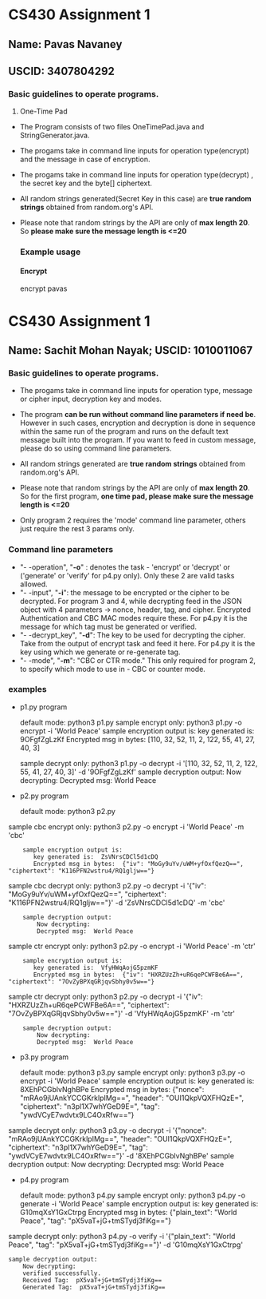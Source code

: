 # CS430 Assignment 1

## Name: Pavas Navaney
## USCID: 3407804292

### Basic guidelines to operate programs.

1. One-Time Pad
- The Program consists of two files OneTimePad.java and StringGenerator.java.
- The progams take in command line inputs for operation type(encrypt) and the message in case of encryption.
- The progams take in command line inputs for operation type(decrypt) , the secret key and the byte[] ciphertext.
- All random strings generated(Secret Key in this case) are **true random strings** obtained from random.org's API.
- Please note that random strings by the API are only of **max length 20**. So **please make sure the message length is <=20**
	
  ### Example usage
   #### Encrypt
   
   	encrypt pavas


# CS430 Assignment 1

## Name: Sachit Mohan Nayak; USCID: 1010011067

### Basic guidelines to operate programs.
- The progams take in command line inputs for operation type, message or cipher input, decryption key and modes.
- The program **can be run without command line parameters if need be**. However in such cases, encryption and decryption is done in sequence within the same run of the program and runs on the default text message built into the program. If you want to feed in custom message, please do so using command line parameters.

- All random strings generated are **true random strings** obtained from random.org's API.

- Please note that random strings by the API are only of **max length 20**. So for the first program, **one time pad, please make sure the message length is <=20**

- Only program 2 requires the 'mode' command line parameter, others just require the rest 3 params only.


### Command line parameters
- "- -operation", "**-o**" : denotes the task - 'encrypt' or 'decrypt' or ('generate' or 'verify' for p4.py only). Only these 2 are valid tasks allowed.
- "- -input", "**-i**": the message to be encrypted or the cipher to be decrypted. For program 3 and 4, while decrypting feed in the JSON object with 4 parameters -> nonce, header, tag, and cipher. Encrypted Authentication and CBC MAC modes require these.
   For p4.py it is the message for which tag must be generated or verified.
- "- -decrypt_key", "**-d**": The key to be used for decrypting the cipher. Take from the output of encrypt task and feed it here.
   For p4.py it is the key using which we generate or re-generate tag.
- "- -mode", "**-m**": "CBC or CTR mode." This only required for program 2, to specify which mode to use in - CBC or counter mode.

### examples

- p1.py program

   default mode: python3 p1.py
   sample encrypt only: python3 p1.py -o encrypt -i 'World Peace'
    sample encryption output is: 
       key generated is:  9OFgfZgLzKf
       Encrypted msg in bytes:  [110, 32, 52, 11, 2, 122, 55, 41, 27, 40, 3]
   
   sample decrypt only: python3 p1.py -o decrypt -i '[110, 32, 52, 11, 2, 122, 55, 41, 27, 40, 3]' -d '9OFgfZgLzKf'
    sample decryption output:
        Now decrypting: 
        Decrypted msg:  World Peace
        
- p2.py program

   default mode: python3 p2.py
   
sample cbc encrypt only: python3 p2.py -o encrypt -i 'World Peace' -m 'cbc'

		sample encryption output is: 
		   key generated is:  ZsVNrsCDCl5d1cDQ
		   Encrypted msg in bytes:  {"iv": "MoGy9uYv/uWM+yfOxfQezQ==", "ciphertext": "K116PFN2wstru4/RQ1gljw=="}


 sample cbc decrypt only: python3 p2.py -o decrypt -i '{"iv": "MoGy9uYv/uWM+yfOxfQezQ==", "ciphertext": "K116PFN2wstru4/RQ1gljw=="}' -d 'ZsVNrsCDCl5d1cDQ' -m 'cbc'
 
		sample decryption output:
			Now decrypting: 
			Decrypted msg:  World Peace

sample ctr encrypt only: python3 p2.py -o encrypt -i 'World Peace' -m 'ctr'

		sample encryption output is: 
		   key generated is:  VfyHWqAojG5pzmKF
		   Encrypted msg in bytes:  {"iv": "HXRZUzZh+uR6qePCWFBe6A==", "ciphertext": "7OvZyBPXqGRjqvSbhy0v5w=="}


 sample ctr decrypt only: python3 p2.py -o decrypt -i '{"iv": "HXRZUzZh+uR6qePCWFBe6A==", "ciphertext": "7OvZyBPXqGRjqvSbhy0v5w=="}' -d 'VfyHWqAojG5pzmKF' -m 'ctr'
 
		sample decryption output:
			Now decrypting: 
			Decrypted msg:  World Peace

- p3.py program

   default mode: python3 p3.py
   sample encrypt only: python3 p3.py -o encrypt -i 'World Peace'
    sample encryption output is: 
       key generated is:  8XEhPCGblvNghBPe
       Encrypted msg in bytes:  {"nonce": "mRAo9jUAnkYCCGKrklpIMg==", "header": "OUI1QkpVQXFHQzE=", "ciphertext": "n3pl1X7whYGeD9E=", "tag": "ywdVCyE7wdvtx9LC4OxRfw=="}
   
 sample decrypt only: python3 p3.py -o decrypt -i '{"nonce": "mRAo9jUAnkYCCGKrklpIMg==", "header": "OUI1QkpVQXFHQzE=", "ciphertext": "n3pl1X7whYGeD9E=", "tag": "ywdVCyE7wdvtx9LC4OxRfw=="}' -d '8XEhPCGblvNghBPe'
    sample decryption output:
        Now decrypting: 
        Decrypted msg:  World Peace

- p4.py program

   default mode: python3 p4.py
   sample encrypt only: python3 p4.py -o generate -i 'World Peace'
    sample encryption output is: 
       key generated is:  G10mqXsY1GxCtrpg
		Encrypted msg in bytes:  {"plain_text": "World Peace", "tag": "pX5vaT+jG+tmSTydj3fiKg=="}

   
 sample decrypt only: python3 p4.py -o verify -i '{"plain_text": "World Peace", "tag": "pX5vaT+jG+tmSTydj3fiKg=="}' -d 'G10mqXsY1GxCtrpg'
 
    sample decryption output:
        Now decrypting: 
		verified successfully.
		Received Tag:  pX5vaT+jG+tmSTydj3fiKg==
		Generated Tag:  pX5vaT+jG+tmSTydj3fiKg==




